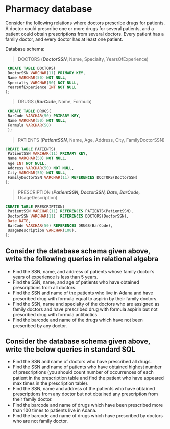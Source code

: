 # Pharmacy database

Consider the following relations where doctors prescribe drugs for patients. A doctor could
prescribe one or more drugs for several patients, and a patient could obtain prescriptions from
several doctors. Every patient has a family doctor, and every doctor has at least one patient.

Database schema:

> DOCTORS (***DoctorSSN***, Name, Specialty, YearsOfExperience)

``` sql
 CREATE TABLE DOCTORS(
 DoctorSSN VARCHAR(11) PRIMARY KEY,
 Name VARCHAR(50) NOT NULL,
 Specialty VARCHAR(50) NOT NULL,
 YearsOfExperience INT NOT NULL
);
```

> DRUGS (***BarCode***, Name, Formula)

```sql
 CREATE TABLE DRUGS(
 BarCode VARCHAR(50) PRIMARY KEY,
 Name VARCHAR(50) NOT NULL,
 Formula VARCHAR(50)
 );
```

> PATIENTS (***PatientSSN***, Name, Age, Address, City, FamilyDoctorSSN)

```sql
CREATE TABLE PATIENTS(
 PatientSSN VARCHAR(11) PRIMARY KEY,
 Name VARCHAR(50) NOT NULL,
 Age INT NOT NULL,
 Address VARCHAR(50) NOT NULL,
 City VARCHAR(50) NOT NULL,
 FamilyDoctorSSN VARCHAR(11) REFERENCES DOCTORS(DoctorSSN)
);
```

> PRESCRIPTION (***PatientSSN, DoctorSSN, Date, BarCode,*** UsageDescription)

```sql
CREATE TABLE PRESCRIPTION(
 PatientSSN VARCHAR(11) REFERENCES PATIENTS(PatientSSN),
 DoctorSSN VARCHAR(11)  REFERENCES DOCTORS(DoctorSSN),
 Date DATE,
 BarCode VARCHAR(50) REFERENCES DRUGS(BarCode),
 UsageDescription VARCHAR(100),
);
```

## Consider the database schema given above, write the following queries in relational algebra

- Find the SSN, name, and address of patients whose family doctor’s years of experience
is less than 5 years.
- Find the SSN, name, and age of patients who have obtained prescriptions from all
doctors.
- Find the SSN and name of the patients who live in Adana and have prescribed drug
with formula equal to aspirin by their family doctors.
- Find the SSN, name and specialty of the doctors who are assigned as family doctors
and have prescribed drug with formula aspirin but not prescribed drug with formula
antibiotics.
- Find the barcode and name of the drugs which have not been prescribed by any doctor.

## Consider the database schema given above, write the below queries in standard SQL

- Find the SSN and name of doctors who have prescribed all drugs.
- Find the SSN and name of patients who have obtained highest number of prescriptions
(you should count number of occurrences of each patient in the prescription table and
find the patient who have appeared max times in the prescription table).
- Find the SSN, name and address of the patients who have obtained prescriptions from
any doctor but not obtained any prescription from their family doctor.
- Find the barcode and name of drugs which have been prescribed more than 100 times
to patients live in Adana.
- Find the barcode and name of drugs which have prescribed by doctors who are not
family doctor.
